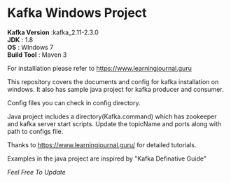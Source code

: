 # Kafka Windows Project

**Kafka Version** :kafka_2.11-2.3.0 <br>
**JDK** : 1.8 <br>
**OS** : WIndows 7 <br>
**Build Tool** : Maven 3 <br>

For installlation please refer to https://www.learningjournal.guru 

This repository covers the documents and config for kafka installation on windows.
It also has sample java project for kafka producer and consumer.


Config files you can check in config directory.

Java project includes a directory(Kafka.command) which has zookeeper and kafka server start scripts.
Update the topicName and ports along with path to configs file.



Thanks to https://www.learningjournal.guru/ for detailed tutorials.


Examples in the java project are inspired by "Kafka Definative Guide"

*Feel Free To Update*
